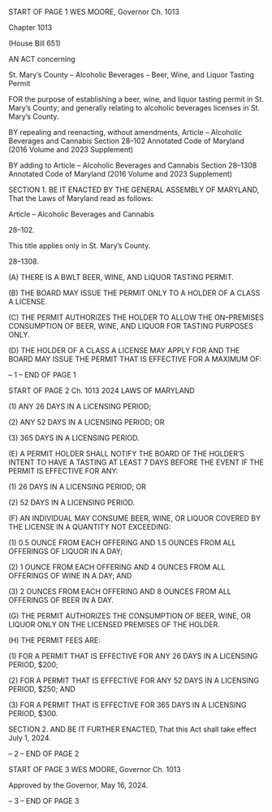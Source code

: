 START OF PAGE 1
WES MOORE, Governor Ch. 1013

Chapter 1013

(House Bill 651)

AN ACT concerning

St. Mary’s County – Alcoholic Beverages – Beer, Wine, and Liquor Tasting
Permit

FOR the purpose of establishing a beer, wine, and liquor tasting permit in St. Mary’s
County; and generally relating to alcoholic beverages licenses in St. Mary’s County.

BY repealing and reenacting, without amendments,
Article – Alcoholic Beverages and Cannabis
Section 28–102
Annotated Code of Maryland
(2016 Volume and 2023 Supplement)

BY adding to
Article – Alcoholic Beverages and Cannabis
Section 28–1308
Annotated Code of Maryland
(2016 Volume and 2023 Supplement)

SECTION 1. BE IT ENACTED BY THE GENERAL ASSEMBLY OF MARYLAND,
That the Laws of Maryland read as follows:

Article – Alcoholic Beverages and Cannabis

28–102.

This title applies only in St. Mary’s County.

28–1308.

(A) THERE IS A BWLT BEER, WINE, AND LIQUOR TASTING PERMIT.

(B) THE BOARD MAY ISSUE THE PERMIT ONLY TO A HOLDER OF A CLASS A
LICENSE.

(C) THE PERMIT AUTHORIZES THE HOLDER TO ALLOW THE ON–PREMISES
CONSUMPTION OF BEER, WINE, AND LIQUOR FOR TASTING PURPOSES ONLY.

(D) THE HOLDER OF A CLASS A LICENSE MAY APPLY FOR AND THE BOARD
MAY ISSUE THE PERMIT THAT IS EFFECTIVE FOR A MAXIMUM OF:

– 1 –
END OF PAGE 1

START OF PAGE 2
Ch. 1013 2024 LAWS OF MARYLAND

(1) ANY 26 DAYS IN A LICENSING PERIOD;

(2) ANY 52 DAYS IN A LICENSING PERIOD; OR

(3) 365 DAYS IN A LICENSING PERIOD.

(E) A PERMIT HOLDER SHALL NOTIFY THE BOARD OF THE HOLDER’S
INTENT TO HAVE A TASTING AT LEAST 7 DAYS BEFORE THE EVENT IF THE PERMIT IS
EFFECTIVE FOR ANY:

(1) 26 DAYS IN A LICENSING PERIOD; OR

(2) 52 DAYS IN A LICENSING PERIOD.

(F) AN INDIVIDUAL MAY CONSUME BEER, WINE, OR LIQUOR COVERED BY
THE LICENSE IN A QUANTITY NOT EXCEEDING:

(1) 0.5 OUNCE FROM EACH OFFERING AND 1.5 OUNCES FROM ALL
OFFERINGS OF LIQUOR IN A DAY;

(2) 1 OUNCE FROM EACH OFFERING AND 4 OUNCES FROM ALL
OFFERINGS OF WINE IN A DAY; AND

(3) 2 OUNCES FROM EACH OFFERING AND 8 OUNCES FROM ALL
OFFERINGS OF BEER IN A DAY.

(G) THE PERMIT AUTHORIZES THE CONSUMPTION OF BEER, WINE, OR
LIQUOR ONLY ON THE LICENSED PREMISES OF THE HOLDER.

(H) THE PERMIT FEES ARE:

(1) FOR A PERMIT THAT IS EFFECTIVE FOR ANY 26 DAYS IN A
LICENSING PERIOD, $200;

(2) FOR A PERMIT THAT IS EFFECTIVE FOR ANY 52 DAYS IN A
LICENSING PERIOD, $250; AND

(3) FOR A PERMIT THAT IS EFFECTIVE FOR 365 DAYS IN A LICENSING
PERIOD, $300.

SECTION 2. AND BE IT FURTHER ENACTED, That this Act shall take effect July
1, 2024.

– 2 –
END OF PAGE 2

START OF PAGE 3
WES MOORE, Governor Ch. 1013

Approved by the Governor, May 16, 2024.

– 3 –
END OF PAGE 3